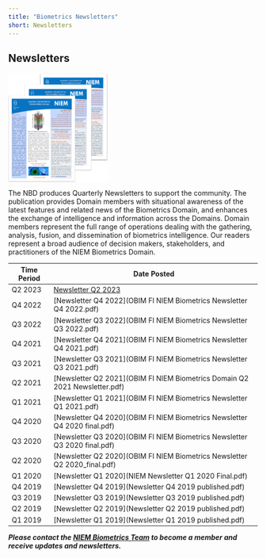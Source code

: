 ```yaml
---
title: "Biometrics Newsletters"
short: Newsletters
---
```


## Newsletters

<img align="center" width="40%" src="Biometrics-Newsletter-Main.png">

The NBD produces Quarterly Newsletters to support the community. The publication provides Domain members with situational awareness of the latest features and related news of the Biometrics Domain, and enhances the exchange of intelligence and information across the Domains. Domain members represent the full range of operations dealing with the gathering, analysis, fusion, and dissemination of biometrics intelligence. Our readers represent a broad audience of decision makers, stakeholders, and practitioners of the NIEM Biometrics Domain.

|Time Period|Date Posted|
|---|---|
|Q2 2023|[Newsletter Q2 2023](OBIM_FI_NIEM_Biometrics_Newsletter_Q2_2023.pdf)|
|Q4 2022|[Newsletter Q4 2022](OBIM FI NIEM Biometrics Newsletter Q4 2022.pdf)|
|Q3 2022|[Newsletter Q3 2022](OBIM FI NIEM Biometrics Newsletter Q3 2022.pdf)|
|Q4 2021|[Newsletter Q4 2021](OBIM FI NIEM Biometrics Newsletter Q4 2021.pdf)|
|Q3 2021|[Newsletter Q3 2021](OBIM FI NIEM Biometrics Newsletter Q3 2021.pdf)|
|Q2 2021|[Newsletter Q2 2021](OBIM FI NIEM Biometrics Domain Q2 2021 Newsletter.pdf)|
|Q1 2021|[Newsletter Q1 2021](OBIM FI NIEM Biometrics Newsletter Q1 2021.pdf)|
|Q4 2020|[Newsletter Q4 2020](OBIM FI NIEM Biometrics Newsletter Q4 2020 final.pdf)|
|Q3 2020|[Newsletter Q3 2020](OBIM FI NIEM Biometrics Newsletter Q3 2020 final.pdf)|
|Q2 2020|[Newsletter Q2 2020](OBIM FI NIEM Biometrics Newsletter Q2 2020_final.pdf)|
|Q1 2020|[Newsletter Q1 2020](NIEM Newsletter Q1 2020 Final.pdf)|
|Q4 2019|[Newsletter Q4 2019](Newsletter Q4 2019 published.pdf)|
|Q3 2019|[Newsletter Q3 2019](Newsletter Q3 2019 published.pdf)|
|Q2 2019|[Newsletter Q2 2019](Newsletter Q2 2019 published.pdf)|
|Q1 2019|[Newsletter Q1 2019](Newsletter Q1 2019 published.pdf)|

***Please contact the [NIEM Biometrics Team](mailto:OBIMFuturesIdentityNIEM@obim.dhs.gov) to become a member and receive updates and newsletters.***
